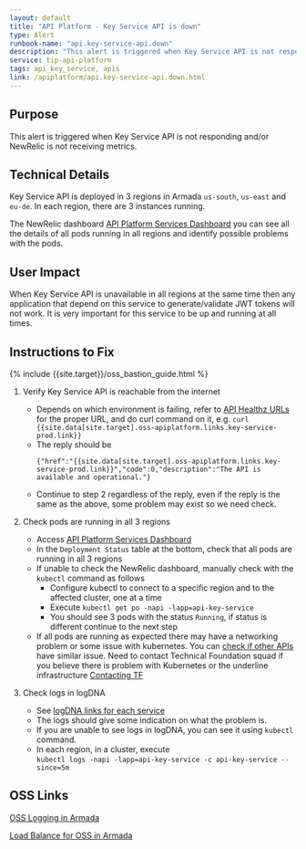 ```yaml
---
layout: default
title: "API Platform - Key Service API is down"
type: Alert
runbook-name: "api.key-service-api.down"
description: "This alert is triggered when Key Service API is not responding."
service: tip-api-platform
tags: api_key_service, apis
link: /apiplatform/api.key-service-api.down.html
---
```


## Purpose
This alert is triggered when Key Service API is not responding and/or NewRelic is not receiving metrics.

## Technical Details
Key Service API is deployed in 3 regions in Armada `us-south`, `us-east` and `eu-de`. In each region, there are 3 instances running.

The NewRelic dashboard [API Platform Services Dashboard]({{site.data[site.target].oss-sosat.links.new-relic-insight.link}}/accounts/1926897/dashboards/572530?filters=%255B%257B%2522key%2522%253A%2522deploymentName%2522%252C%2522value%2522%253A%2522api-key-service%2522%257D%255D) you can see all the details of all pods running in all regions and identify possible problems with the pods.


## User Impact
When Key Service API is unavailable in all regions at the same time then any application that depend on this service to generate/validate JWT tokens will not work.
It is very important for this service to be up and running at all times.


## Instructions to Fix

{% include {{site.target}}/oss_bastion_guide.html %}

1. Verify Key Service API is reachable from the internet
    - Depends on which environment is failing, refer to [API Healthz URLs]({{site.baseurl}}/docs/runbooks/apiplatform/How_To/APIs_Healthz_Path.html) for the proper URL, and do curl command on it, e.g.
      `curl {{site.data[site.target].oss-apiplatform.links.key-service-prod.link}}`
    - The reply should be  
      ```
      {"href":"{{site.data[site.target].oss-apiplatform.links.key-service-prod.link}}","code":0,"description":"The API is available and operational."}
      ```
    - Continue to step 2 regardless of the reply, even if the reply is the same as the above, some problem may exist so we need check.

2. Check pods are running in all 3 regions
    - Access [API Platform Services Dashboard]({{site.data[site.target].oss-sosat.links.new-relic-insight.link}}/accounts/1926897/dashboards/572530?filters=%255B%257B%2522key%2522%253A%2522deploymentName%2522%252C%2522value%2522%253A%2522api-key-service%2522%257D%255D)
    - In the `Deployment Status` table at the bottom, check that all pods are running in all 3 regions
    - If unable to check the NewRelic dashboard, manually check with the `kubectl` command as follows
        - Configure kubectl to connect to a specific region and to the affected cluster, one at a time
        - Execute `kubectl get po -napi -lapp=api-key-service`
        - You should see 3 pods with the status `Running`, if status is different continue to the next step
    - If all pods are running as expected there may have a networking problem or some issue with kubernetes. You can [check if other APIs]({{site.baseurl}}/docs/runbooks/apiplatform/How_To/APIs_Healthz_Path.html) have similar issue. Need to contact Technical Foundation squad if you believe there is problem with Kubernetes or the underline infrastructure [Contacting TF]({{site.baseurl}}/docs/runbooks/apiplatform/ibm/Contact_Technical_Foundation.html)

3. Check logs in logDNA
    - See [logDNA links for each service]({{site.baseurl}}/docs/runbooks/apiplatform/ibm/APIs_logDNA_links.html)
    - The logs should give some indication on what the problem is.
    - If you are unable to see logs in logDNA, you can see it using `kubectl` command.
    - In each region, in a cluster, execute   
    `kubectl logs -napi -lapp=api-key-service -c api-key-service --since=5m`  


## OSS Links

[OSS Logging in Armada]({{site.data[site.target].oss-apiplatform.links.oss-logging-armada.link}})

[Load Balance for OSS in Armada]({{site.data[site.target].oss-apiplatform.links.oss-lb-armada.link}})
